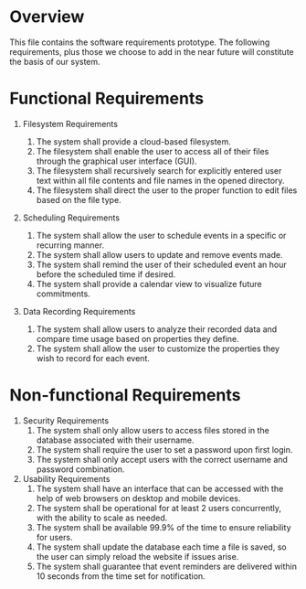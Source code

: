 # Overview
This file contains the software requirements prototype. The following requirements, plus those we choose to add in the near future will constitute the basis of our system.
# Functional Requirements
1. Filesystem Requirements   
    1. The system shall provide a cloud-based filesystem.
    2. The filesystem shall enable the user to access all of their files through the graphical user interface (GUI).
    3. The filesystem shall recursively search for explicitly entered user text within all file contents and file names in the opened directory.
    4. The filesystem shall direct the user to the proper function to edit files based on the file type.

2. Scheduling Requirements
    1. The system shall allow the user to schedule events in a specific or recurring manner.
    2. The system shall allow users to update and remove events made.
    3. The system shall remind the user of their scheduled event an hour before the scheduled time if desired.
    4. The system shall provide a calendar view to visualize future commitments. 

3. Data Recording Requirements
    1. The system shall allow users to analyze their recorded data and compare time usage based on properties they define.
    2. The system shall allow the user to customize the properties they wish to record for each event.


# Non-functional Requirements
1. Security Requirements
    1. The system shall only allow users to access files stored in the database associated with their username.
    2. The system shall require the user to set a password upon first login.
    3. The system shall only accept users with the correct username and password combination.
2. Usability Requirements
    1. The system shall have an interface that can be accessed with the help of web browsers on desktop and mobile devices.
    2. The system shall be operational for at least 2 users concurrently, with the ability to scale as needed.
    3. The system shall be available 99.9% of the time to ensure reliability for users.
    4. The system shall update the database each time a file is saved, so the user can simply reload the website if issues arise.
    5. The system shall guarantee that event reminders are delivered within 10 seconds from the time set for notification.
